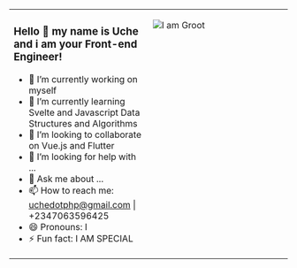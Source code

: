 <table><tr><td valign="top" width="50%">
  
### Hello 👋 my name is Uche and i am your Front-end Engineer!
- 🔭 I’m currently working on myself
- 🌱 I’m currently learning Svelte and Javascript Data Structures and Algorithms
- 👯 I’m looking to collaborate on Vue.js and Flutter
- 🤔 I’m looking for help with ...
- 💬 Ask me about ...
- 📫 How to reach me: uchedotphp@gmail.com | +2347063596425
- 😄 Pronouns: I
- ⚡ Fun fact: I  AM SPECIAL

</td><td valign="top" width="50%">

![I am Groot](https://www.triggatech.com/Groot-PNG-Image-Transparent.png)

</td></tr></table>
